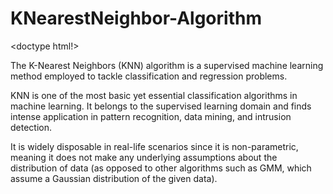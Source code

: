 # KNearestNeighbor-Algorithm
<doctype html!>
<html>
  <head>
    <title> 
      MACHINE LEARNING AI ALOGITHM(KNN)
    </title>
  </head>
  <body>
    <p>The K-Nearest Neighbors (KNN) algorithm is a supervised machine learning method employed to tackle classification and regression problems.
    </p>
    <p>KNN is one of the most basic yet essential classification algorithms in machine learning. It belongs to the supervised learning domain and finds intense application in pattern recognition, data mining, and intrusion detection.

It is widely disposable in real-life scenarios since it is non-parametric, meaning it does not make any underlying assumptions about the distribution of data (as opposed to other algorithms such as GMM, which assume a Gaussian distribution of the given data).
</p>

  </body>
</html>
